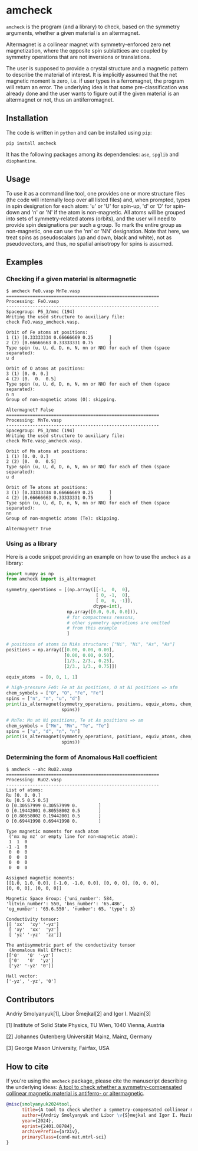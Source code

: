 # amcheck
`amcheck` is the program (and a library) to check, based on the symmetry arguments,
whether a given material is an altermagnet.

Altermagnet is a collinear magnet with symmetry-enforced zero net magnetization,
where the opposite spin sublattices are coupled by symmetry operations that are not inversions or translations.

The user is supposed to provide a crystal structure and a magnetic pattern to describe the material of interest.
It is implicitly assumed that the net magnetic moment is zero, i.e. if user types in a ferromagnet, the program will return an error.
The underlying idea is that some pre-classification was already done
and the user wants to figure out if the given material is an altermagnet or not, thus an antiferromagnet.

## Installation
The code is written in `python` and can be installed using `pip`:
```
pip install amcheck
```
It has the following packages among its dependencies: `ase`, `spglib` and `diophantine`.

## Usage
To use it as a command line tool, one provides one or more structure files
(the code will internally loop over all listed files) and, when prompted,
types in spin designation for each atom: 'u' or 'U' for spin-up, 'd' or 'D'
for spin-down and 'n' or 'N' if the atom is non-magnetic.
All atoms will be grouped into sets of symmetry-related atoms (orbits),
and the user will need to provide spin designations per such a group.
To mark the entire group as non-magnetic, one can use the 'nn' or 'NN' designation.
Note that here, we treat spins as pseudoscalars (up and down, black and white),
not as pseudovectors, and thus, no spatial anisotropy for spins is assumed.

## Examples
### Checking if a given material is altermagnetic
```
$ amcheck FeO.vasp MnTe.vasp
==========================================================
Processing: FeO.vasp
----------------------------------------------------------
Spacegroup: P6_3/mmc (194)
Writing the used structure to auxiliary file:
check FeO.vasp_amcheck.vasp.

Orbit of Fe atoms at positions:
1 (1) [0.33333334 0.66666669 0.25      ]
2 (2) [0.66666663 0.33333331 0.75      ]
Type spin (u, U, d, D, n, N, nn or NN) for each of them (space
separated):
u d

Orbit of O atoms at positions:
3 (1) [0. 0. 0.]
4 (2) [0.  0.  0.5]
Type spin (u, U, d, D, n, N, nn or NN) for each of them (space
separated):
n n
Group of non-magnetic atoms (O): skipping.

Altermagnet? False
==========================================================
Processing: MnTe.vasp
----------------------------------------------------------
Spacegroup: P6_3/mmc (194)
Writing the used structure to auxiliary file:
check MnTe.vasp_amcheck.vasp.

Orbit of Mn atoms at positions:
1 (1) [0. 0. 0.]
2 (2) [0.  0.  0.5]
Type spin (u, U, d, D, n, N, nn or NN) for each of them (space
separated):
u d

Orbit of Te atoms at positions:
3 (1) [0.33333334 0.66666669 0.25      ]
4 (2) [0.66666663 0.33333331 0.75      ]
Type spin (u, U, d, D, n, N, nn or NN) for each of them (space
separated):
nn
Group of non-magnetic atoms (Te): skipping.

Altermagnet? True
```


### Using as a library
Here is a code snippet providing an example on how to use the `amcheck` as a
library:
```python
import numpy as np
from amcheck import is_altermagnet

symmetry_operations = [(np.array([[-1,  0,  0],
                                  [ 0, -1,  0],
                                  [ 0,  0, -1]],
                                 dtype=int),
                       np.array([0.0, 0.0, 0.0])),
                       # for compactness reasons,
                       # other symmetry operations are omitted
                       # from this example
                       ]

# positions of atoms in NiAs structure: ["Ni", "Ni", "As", "As"]
positions = np.array([[0.00, 0.00, 0.00],
                      [0.00, 0.00, 0.50],
                      [1/3., 2/3., 0.25],
                      [2/3., 1/3., 0.75]])

equiv_atoms  = [0, 0, 1, 1]

# high-pressure FeO: Fe at As positions, O at Ni positions => afm
chem_symbols = ["O", "O", "Fe", "Fe"]
spins = ["n", "n", "u", "d"]
print(is_altermagnet(symmetry_operations, positions, equiv_atoms, chem_symbols,
                     spins))

# MnTe: Mn at Ni positions, Te at As positions => am
chem_symbols = ["Mn", "Mn", "Te", "Te"]
spins = ["u", "d", "n", "n"]
print(is_altermagnet(symmetry_operations, positions, equiv_atoms, chem_symbols,    
                     spins))
```


### Determining the form of Anomalous Hall coefficient
```
$ amcheck --ahc RuO2.vasp
==========================================================
Processing: RuO2.vasp
----------------------------------------------------------
List of atoms:
Ru [0. 0. 0.]
Ru [0.5 0.5 0.5]
O [0.30557999 0.30557999 0.        ]
O [0.19442001 0.80558002 0.5       ]
O [0.80558002 0.19442001 0.5       ]
O [0.69441998 0.69441998 0.        ]

Type magnetic moments for each atom
 ('mx my mz' or empty line for non-magnetic atom):
 1  1  0
-1 -1  0
 0  0  0
 0  0  0
 0  0  0
 0  0  0

Assigned magnetic moments:
[[1.0, 1.0, 0.0], [-1.0, -1.0, 0.0], [0, 0, 0], [0, 0, 0],
[0, 0, 0], [0, 0, 0]] 

Magnetic Space Group: {'uni_number': 584,
'litvin_number': 550, 'bns_number': '65.486',
'og_number': '65.6.550', 'number': 65, 'type': 3}

Conductivity tensor:
[[ 'xx'  'xy' '-yz']
 [ 'xy'  'xx'  'yz']
 [ 'yz' '-yz'  'zz']]

The antisymmetric part of the conductivity tensor
 (Anomalous Hall Effect):
[['0'   '0' '-yz']
 ['0'   '0'  'yz']
 ['yz' '-yz' '0']]

Hall vector:
['-yz', '-yz', '0']
```


## Contributors
Andriy Smolyanyuk[1], Libor Šmejkal[2] and Igor I. Mazin[3]

[1] Institute of Solid State Physics, TU Wien, 1040 Vienna, Austria

[2] Johannes Gutenberg Universität Mainz, Mainz, Germany

[3] George Mason University, Fairfax, USA

## How to cite
If you're using the `amcheck` package, please cite the manuscript describing the underlying ideas:
[A tool to check whether a symmetry-compensated collinear magnetic material is antiferro- or altermagnetic](https://arxiv.org/abs/2401.08784).

```bibtex
@misc{smolyanyuk2024tool,
      title={A tool to check whether a symmetry-compensated collinear magnetic material is antiferro- or altermagnetic}, 
      author={Andriy Smolyanyuk and Libor \v{S}mejkal and Igor I. Mazin},
      year={2024},
      eprint={2401.08784},
      archivePrefix={arXiv},
      primaryClass={cond-mat.mtrl-sci}
}
```
